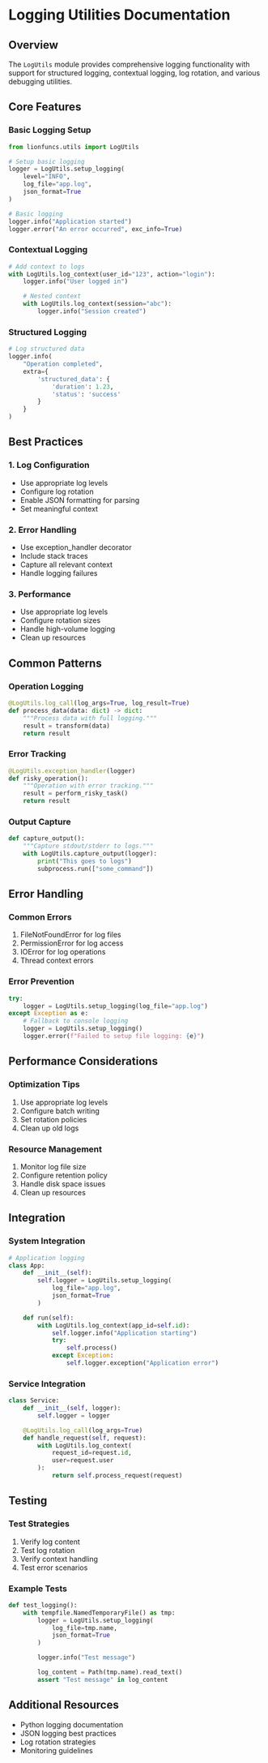 # Logging Utilities Documentation

## Overview

The `LogUtils` module provides comprehensive logging functionality with support for structured logging, contextual logging, log rotation, and various debugging utilities.

## Core Features

### Basic Logging Setup
```python
from lionfuncs.utils import LogUtils

# Setup basic logging
logger = LogUtils.setup_logging(
    level="INFO",
    log_file="app.log",
    json_format=True
)

# Basic logging
logger.info("Application started")
logger.error("An error occurred", exc_info=True)
```

### Contextual Logging
```python
# Add context to logs
with LogUtils.log_context(user_id="123", action="login"):
    logger.info("User logged in")

    # Nested context
    with LogUtils.log_context(session="abc"):
        logger.info("Session created")
```

### Structured Logging
```python
# Log structured data
logger.info(
    "Operation completed",
    extra={
        'structured_data': {
            'duration': 1.23,
            'status': 'success'
        }
    }
)
```

## Best Practices

### 1. Log Configuration
- Use appropriate log levels
- Configure log rotation
- Enable JSON formatting for parsing
- Set meaningful context

### 2. Error Handling
- Use exception_handler decorator
- Include stack traces
- Capture all relevant context
- Handle logging failures

### 3. Performance
- Use appropriate log levels
- Configure rotation sizes
- Handle high-volume logging
- Clean up resources

## Common Patterns

### Operation Logging
```python
@LogUtils.log_call(log_args=True, log_result=True)
def process_data(data: dict) -> dict:
    """Process data with full logging."""
    result = transform(data)
    return result
```

### Error Tracking
```python
@LogUtils.exception_handler(logger)
def risky_operation():
    """Operation with error tracking."""
    result = perform_risky_task()
    return result
```

### Output Capture
```python
def capture_output():
    """Capture stdout/stderr to logs."""
    with LogUtils.capture_output(logger):
        print("This goes to logs")
        subprocess.run(["some_command"])
```

## Error Handling

### Common Errors
1. FileNotFoundError for log files
2. PermissionError for log access
3. IOError for log operations
4. Thread context errors

### Error Prevention
```python
try:
    logger = LogUtils.setup_logging(log_file="app.log")
except Exception as e:
    # Fallback to console logging
    logger = LogUtils.setup_logging()
    logger.error(f"Failed to setup file logging: {e}")
```

## Performance Considerations

### Optimization Tips
1. Use appropriate log levels
2. Configure batch writing
3. Set rotation policies
4. Clean up old logs

### Resource Management
1. Monitor log file size
2. Configure retention policy
3. Handle disk space issues
4. Clean up resources

## Integration

### System Integration
```python
# Application logging
class App:
    def __init__(self):
        self.logger = LogUtils.setup_logging(
            log_file="app.log",
            json_format=True
        )

    def run(self):
        with LogUtils.log_context(app_id=self.id):
            self.logger.info("Application starting")
            try:
                self.process()
            except Exception:
                self.logger.exception("Application error")
```

### Service Integration
```python
class Service:
    def __init__(self, logger):
        self.logger = logger

    @LogUtils.log_call(log_args=True)
    def handle_request(self, request):
        with LogUtils.log_context(
            request_id=request.id,
            user=request.user
        ):
            return self.process_request(request)
```

## Testing

### Test Strategies
1. Verify log content
2. Test log rotation
3. Verify context handling
4. Test error scenarios

### Example Tests
```python
def test_logging():
    with tempfile.NamedTemporaryFile() as tmp:
        logger = LogUtils.setup_logging(
            log_file=tmp.name,
            json_format=True
        )

        logger.info("Test message")

        log_content = Path(tmp.name).read_text()
        assert "Test message" in log_content
```

## Additional Resources
- Python logging documentation
- JSON logging best practices
- Log rotation strategies
- Monitoring guidelines

